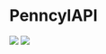 # PenncylAPI

[![](https://img.shields.io/badge/Treidex-PenncylAPI-success)](src/me/Treidex)
![](https://img.shields.io/badge/PenncylAPI-Alpha-success)
